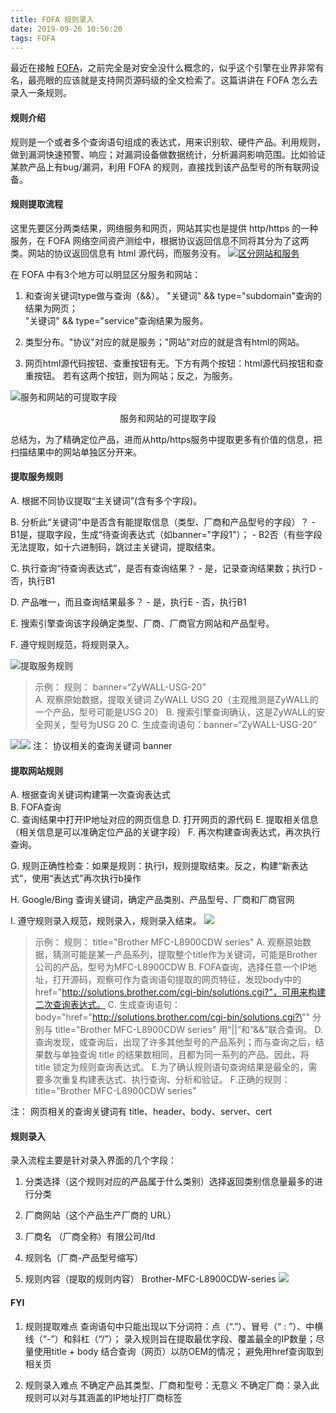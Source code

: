 ```yaml
---
title: FOFA 规则录入
date: 2019-09-26 10:56:20
tags: FOFA
---
```

最近在接触 <a href="https://fofa.so">FOFA</a>，之前完全是对安全没什么概念的，似乎这个引擎在业界非常有名，最亮眼的应该就是支持网页源码级的全文检索了。这篇讲讲在 FOFA 怎么去录入一条规则。

<h4>规则介绍</h4> 
规则是一个或者多个查询语句组成的表达式，用来识别软、硬件产品。利用规则，做到漏洞快速预警、响应；对漏洞设备做数据统计，分析漏洞影响范围。比如验证某款产品上有bug/漏洞，利用 FOFA 的规则，直接找到该产品型号的所有联网设备。

<h4>规则提取流程</h4>
这里先要区分两类结果，网络服务和网页，网站其实也是提供 http/https 的一种服务，在 FOFA 网络空间资产测绘中，根据协议返回信息不同将其分为了这两类。网站的协议返回信息有 html 源代码，而服务没有。
<a href="https://imgur.com/yDKDYqw"><img src="https://i.imgur.com/yDKDYqw.png" title="区分网站和服务" /></a>

在 FOFA 中有3个地方可以明显区分服务和网站：
1. 和查询关键词type做与查询（&&）。
    "关键词" && type="subdomain"查询的结果为网页；  
    "关键词" && type="service"查询结果为服务。

2. 类型分布。"协议"对应的就是服务；"网站"对应的就是含有html的网站。

3. 网页html源代码按钮、查重按钮有无。下方有两个按钮：html源代码按钮和查重按钮。 若有这两个按钮，则为网站；反之，为服务。


![服务和网站的可提取字段](https://i.imgur.com/iRsea3r.png)
<center>服务和网站的可提取字段</center>


总结为，为了精确定位产品，进而从http/https服务中提取更多有价值的信息，把扫描结果中的网站单独区分开来。


#### 提取服务规则 ####
A. 根据不同协议提取“主关键词”(含有多个字段)。

B. 分析此“关键词”中是否含有能提取信息（类型、厂商和产品型号的字段）？
    - B1是，提取字段，生成“待查询表达式（如banner="字段1"）；
    - B2否（有些字段无法提取，如十六进制码，跳过主关键词，提取结束。

C. 执行查询“待查询表达式”，是否有查询结果？
    - 是，记录查询结果数；执行D
    - 否，执行B1

D. 产品唯一，而且查询结果最多？
    - 是，执行E
    - 否，执行B1

E. 搜索引擎查询该字段确定类型、厂商、厂商官方网站和产品型号。 

F. 遵守规则规范，将规则录入。

![提取服务规则](https://i.imgur.com/Qejp6Iv.png)

>示例：
规则： banner=“ZyWALL-USG-20"     
A. 观察原始数据，提取关键词 ZyWALL USG 20（主观推测是ZyWALL的一个产品，型号可能是USG 20）
B. 搜索引擎查询确认，这是ZyWALL的安全网关，型号为USG 20
C. 生成查询语句：banner=“ZyWALL-USG-20”

![](https://i.imgur.com/Y5pL9kP.png)![](https://i.imgur.com/4ogDGVO.png)
注： 协议相关的查询关键词 banner

#### 提取网站规则 ####

A. 根据查询关键词构建第一次查询表达式  
B. FOFA查询       
C. 查询结果中打开IP地址对应的网页信息
D. 打开网页的源代码 
E. 提取相关信息（相关信息是可以准确定位产品的关键字段）
F. 再次构建查询表达式，再次执行查询。

G. 规则正确性检查：如果是规则：执行I，规则提取结束。反之，构建“新表达式”，使用“表达式”再次执行b操作

H. Google/Bing 查询关键词，确定产品类别、产品型号、厂商和厂商官网

I. 遵守规则录入规范，规则录入，规则录入结束。
![](https://i.imgur.com/LrwpeGs.png)

>示例：
规则： title="Brother MFC-L8900CDW series" 
A. 观察原始数据，猜测可能是某一产品系列，提取整个title作为关键词，可能是Brother公司的产品，型号为MFC-L8900CDW
B. FOFA查询，选择任意一个IP地址，打开源码，观察可作为查询语句提取的网页特征，发现body中的 href="http://solutions.brother.com/cgi-bin/solutions.cgi?"，可用来构建二次查询表达式。
C. 生成查询语句： body="href="http://solutions.brother.com/cgi-bin/solutions.cgi?\""  分别与 title="Brother MFC-L8900CDW series" 用“||”和“&&”联合查询。
D. 查询发现，或查询后，出现了许多其他型号的产品系列；而与查询之后，结果数与单独查询 title 的结果数相同，且都为同一系列的产品。因此，将 title 锁定为规则查询表达式。
E.为了确认规则语句查询结果是最全的，需要多次重复构建表达式、执行查询、分析和验证。
F.正确的规则：
 title="Brother MFC-L8900CDW series"

注： 网页相关的查询关键词有 title、header、body、server、cert

<h4>规则录入</h4>
录入流程主要是针对录入界面的几个字段：

   1. 分类选择（这个规则对应的产品属于什么类别）选择返回类别信息量最多的进行分类

   2. 厂商网站（这个产品生产厂商的 URL）

   3. 厂商名 （厂商全称）有限公司/ltd

   4. 规则名（厂商-产品型号缩写）

   5. 规则内容（提取的规则内容）
	Brother-MFC-L8900CDW-series
![](https://i.imgur.com/4PvsWXO.png)

#### FYI ####
1. 规则提取难点
查询语句中只能出现以下分词符：点（“.”）、冒号（“ : ”）、中横线（“-”）和斜杠（“/”）；
录入规则旨在提取最优字段、覆盖最全的IP数量；尽量使用title + body 结合查询（网页）以防OEM的情况；
避免用href查询取到相关页

2. 规则录入难点
不确定产品其类型、厂商和型号：无意义
不确定厂商：录入此规则可以对与其涵盖的IP地址打厂商标签
